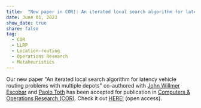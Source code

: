 ```yaml
---
title:  "New paper in COR!: An iterated local search algorithm for latency vehicle routing problems with multiple depots"
date: June 01, 2023
show_date: true
share: false
tag:
  - COR
  - LLRP
  - Location-routing
  - Operations Research
  - Metaheuristics
---
```


Our new paper "An iterated local search algorithm for latency vehicle routing problems with multiple depots" co-authored with [John Willmer Escobar](https://scholar.google.com/citations?user=RfTG9iIAAAAJ&hl=en) and [Paolo Toth](https://scholar.google.com/citations?user=2IPL4XIAAAAJ&hl=en) has been accepted for publication in [Computers & Operations Research (COR)](https://www.sciencedirect.com/journal/computers-and-operations-research).
Check it out [HERE!](https://www.sciencedirect.com/science/article/pii/S0305054823001570) (open access).
